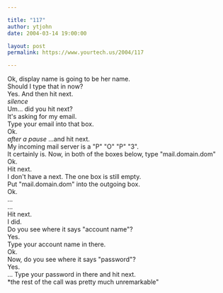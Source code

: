 ```yaml
---

title: "117"
author: ytjohn
date: 2004-03-14 19:00:00

layout: post
permalink: https://www.yourtech.us/2004/117

---
```

Ok, display name is going to be her name.<br>
Should I type that in now?<br>
Yes. And then hit next.<br>
<em>silence</em><br>
Um... did you hit next?<br>
It's asking for my email.<br>
Type your email into that box.<br>
Ok.<br>
<em>after a pause</em> ...and hit next.<br>
My incoming mail server is a "P" "O" "P" "3".<br>
It certainly is.  Now, in both of the boxes below, type "mail.domain.dom"<br>
Ok.<br>
Hit next.<br>
I don't have a next.  The one box is still empty.<br>
Put "mail.domain.dom" into the outgoing box.<br>
Ok.<br>
...<br>
...<br>
Hit next.<br>
I did.<br>
Do you see where it says "account name"?<br>
Yes.<br>
Type your account name in there.<br>
Ok.<br>
Now, do you see where it says "password"?<br>
Yes.<br>
... Type your password in there and hit next.<br>
*the rest of the call was pretty much unremarkable"
